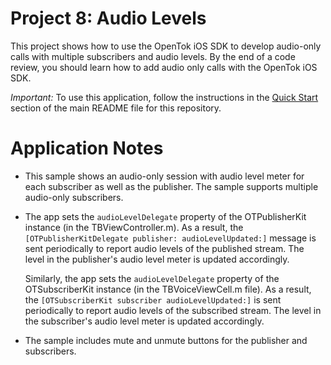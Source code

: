 Project 8: Audio Levels
==================================

This project shows how to use the OpenTok iOS SDK to develop audio-only calls
with  multiple subscribers and audio levels. By the end of a code review, you
should learn how to add audio only calls with the OpenTok iOS SDK.

*Important:* To use this application, follow the instructions in the
[Quick Start](../README.md/quick-start) section of the main README file
for this repository.

Application Notes
=================

* This sample shows an audio-only session with audio level meter for each
  subscriber as well as the publisher. The sample supports multiple audio-only
  subscribers.

* The app sets the `audioLevelDelegate` property of the OTPublisherKit
  instance (in the TBViewController.m). As a result, the
  `[OTPublisherKitDelegate publisher: audioLevelUpdated:]` message is sent
  periodically to report audio levels of the published stream. The level
  in the publisher's audio level meter is updated accordingly.

  Similarly, the app sets the `audioLevelDelegate` property of the
  OTSubscriberKit instance (in the TBVoiceViewCell.m file). As a result,
  the `[OTSubscriberKit subscriber audioLevelUpdated:]` is sent
  periodically to report audio levels of the subscribed stream. The level
  in the subscriber's audio level meter is updated accordingly.

* The sample includes mute and unmute buttons for the publisher and subscribers.
